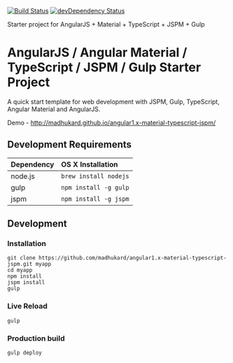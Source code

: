 
[![Build Status](https://travis-ci.org/madhukard/angular1.x-material-typescript-jspm.svg?branch=master)](https://travis-ci.org/madhukard/angular1.x-material-typescript-jspm)
[![devDependency Status](https://david-dm.org/madhukard/angular1.x-material-typescript-jspm/dev-status.svg)](https://david-dm.org/madhukard/angular1.x-material-typescript-jspm#info=devDependencies)

Starter project for AngularJS + Material + TypeScript + JSPM + Gulp

# AngularJS / Angular Material / TypeScript / JSPM / Gulp Starter Project
 
A quick start template for web development with JSPM, Gulp, TypeScript, Angular Material and AngularJS. 


Demo - http://madhukard.github.io/angular1.x-material-typescript-jspm/


## Development Requirements

|Dependency|OS X Installation|
|:--|:--|
|node.js|`brew install nodejs`|
|gulp|`npm install -g gulp`|
|jspm|`npm install -g jspm`|

## Development

### Installation

```
git clone https://github.com/madhukard/angular1.x-material-typescript-jspm.git myapp
cd myapp
npm install
jspm install
gulp
```

### Live Reload

`gulp`

### Production build

`gulp deploy`
